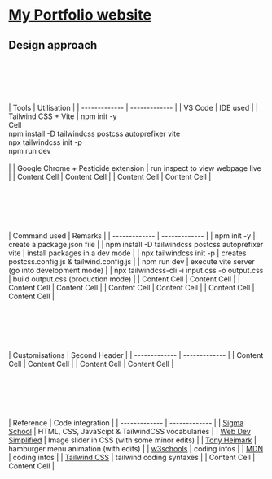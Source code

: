 # [My Portfolio website](https://zulfidly.github.io/Portfolio/)

## Design approach

<br><br><br><br><br>
| Tools   | Utilisation |
| ------------- | ------------- |
| VS Code  | IDE used  |
| Tailwind CSS + Vite  | npm init -y <br> Cell <br> npm install -D tailwindcss postcss autoprefixer vite <br> npx tailwindcss init -p <br> npm run dev <br> <br> |
| Google Chrome + Pesticide extension | run inspect to view webpage live  |
| Content Cell  | Content Cell  |
| Content Cell  | Content Cell  |

<br><br><br><br><br>
| Command used | Remarks |
| ------------- | ------------- |
| npm init -y  | create a package.json file  |
| npm install -D tailwindcss postcss autoprefixer vite  | install packages in a dev mode  |
| npx tailwindcss init -p  | creates postcss.config.js & tailwind.config.js  |
| npm run dev  | execute vite server (go into development mode) |
| npx tailwindcss-cli -i input.css -o output.css  | build output.css (production mode)  |
| Content Cell  | Content Cell  |
| Content Cell  | Content Cell  |
| Content Cell  | Content Cell  |
| Content Cell  | Content Cell  |

<br><br><br><br><br>
| Customisations  | Second Header |
| ------------- | ------------- |
| Content Cell  | Content Cell  |
| Content Cell  | Content Cell  |

<br><br><br><br><br>
| Reference  | Code integration |
| ------------- | ------------- |
| [Sigma School](https://app.sigmaschool.co/) | HTML, CSS, JavaScipt & TailwindCSS vocabularies |
| [Web Dev Simplified](https://www.youtube.com/watch?v=9HcxHDS2w1s)  | Image slider in CSS (with some minor edits)  |
| [Tony Heimark](https://www.youtube.com/watch?v=hRaMbPlCT4A)  | hamburger menu animation (with edits)  |
| [w3schools](https://www.w3schools.com/)  | coding infos  |
| [MDN](https://developer.mozilla.org/en-US/)  | coding infos  |
| [Tailwind CSS](https://tailwindcss.com/)  | tailwind coding syntaxes  |
| Content Cell  | Content Cell  |
<br><br><br><br><br>

<br><br><br><br><br>
